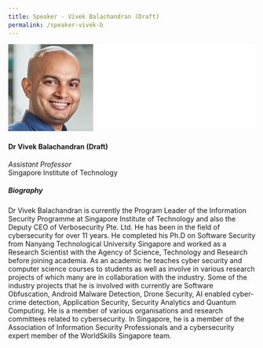 ```yaml
---
title: Speaker - Vivek Balachandran (Draft)
permalink: /speaker-vivek-b
---
```

![Vivek Balachandran](/images/speakers/V-Balachandran.jpg)

#### **Dr Vivek Balachandran (Draft)**

*Assistant Professor*  
Singapore Institute of Technology

##### **Biography**

Dr Vivek Balachandran is currently the Program Leader of the Information Security Programme at Singapore Institute of Technology and also the Deputy CEO of Verbosecurity Pte. Ltd.
He has been in the field of cybersecurity for over 11 years. He completed his Ph.D on Software Security from Nanyang Technological University Singapore and worked as a Research Scientist with the Agency of Science, Technology and Research before joining academia. As an academic he teaches cyber security and computer science courses to students as well as involve in various research projects of which many are in collaboration with the industry. Some of the industry projects that he is involved with currently are Software Obfuscation, Android Malware Detection, Drone Security, AI enabled cyber-crime detection, Application Security, Security Analytics and Quantum Computing. He is a member of various organisations and research committees related to cybersecurity. In Singapore, he is a member of the Association of Information Security Professionals and a cybersecurity expert member of the WorldSkills Singapore team.